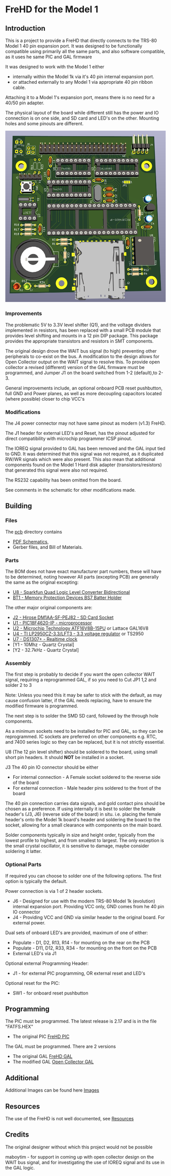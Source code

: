 # FreHD for the Model 1

## Introduction

This is a project to provide a FreHD that directly connects to the TRS-80 Model 1 40 pin expansion port.
It was designed to be functionally compatible using primarily all the same parts, 
and also software compatible, as it uses he same PIC and GAL firmware

It was designed to work with the Model 1 either
* internally within the Model 1k via it's 40 pin internal expansion port.
* or attached externally to any Model 1 via appropriate 40 pin ribbon cable.

Attaching it to a Model 1's expansion port, means there is no need for a 40/50 pin adapter.

The physical layout of the board while different still has the 
power and IO connection is on one side, and SD card and LED's on the other.
Mounting holes and some pinouts are different.

![3D Render](/frehd/images/Board3dRender.png)

### Improvements

The problematic 5V to 3.3V level shifter (Q1), and the voltage dividers implemented in resistors,
has been replaced with a small PCB module that provides level shifting and mounts in a 12 pin
DIP package. This package provides the appropriate transistors and resistors in SMT components.

The original design drove the WAIT bus signal (to high) preventing other peripherals to co-exist 
on the bus. A modification to the design allows for Open Collector output on the WAIT signal to resolve this.
To provide open collector a revised (different) version of the GAL firmware must be programmed, and Jumper J1 
on the board switched from 1-2 (default),to 2-3.

General improvements include, an optional onboard PCB reset pushbutton, full GND and Power planes, 
as well as more decoupling capacitors located (where possible) closer to chip VCC's

### Modifications

The J4 power connector may not have same pinout as modern (v1.3) FreHD. 

The J1 header for external LED's and Reset, has the pinout adjusted for direct compatibility with
microchip programmer ICSP pinout.

The IOREQ signal provided to GAL has been removed and the GAL input tied to GND. 
It was determined that this signal was not required, as it duplicated RW/WR 
signals which were also present. This also mean that additional components
found on the Model 1 Hard disk adapter (transistors/resistors) that generated
this signal were also not required.

The RS232 capability has been omitted from the board.

See comments in the schematic for other modifications made.

## Building

### Files

The [pcb](./pcb) directory contains
* [PDF Schematics](./pcb/FreHD-SchematicV1.1.pdf), 
* Gerber files, and Bill of Materials.

### Parts

The BOM does not have exact manufacturer part numbers, these will have to be determined, noting 
however All parts (excepting PCB) are generally the same as the original excepting:

* [U8 - Sparkfun Quad Logic Level Converter Bidirectional](https://www.sparkfun.com/sparkfun-logic-level-converter-bi-directional.html)
* [BT1 - Memory Protection Devices BS7 Batter Holder](https://www.memoryprotectiondevices.com/datasheets/BS-7/BS-7.pdf)

The other major original components are:

* [J2 - Hirose DM1AA-SF-PEJ82 - SD Card Socket](https://au.mouser.com/ProductDetail/Hirose-Connector/DM1AA-SF-PEJ82?qs=q%252B4FLHukgWBHaRKRr0HV%252Bw%3D%3D)
* [U1 - PIC18F4620-IP - microprocessor](https://au.mouser.com/ProductDetail/Microchip-Technology/PIC18F4620-I-P?qs=sX%2FisSQq3c4Cme3RX0st5A%3D%3D)
* [U2 - Microchip Technology ATF16V8B-15PU](https://au.mouser.com/ProductDetail/Microchip-Technology/ATF16V8B-15PU?qs=2mdvTlUeTfCsdBIzx6v3gA%3D%3D) or Lattace GAL16V8
* [U4 - TI LP2950CZ-3.3/LFT3 - 3.3 voltage regulator](https://www.digikey.com.au/en/products/detail/texas-instruments/LP2950CZ-3-3-LFT3/3640733) or TS2950
* [U7 - DS1307+ - Realtime clock](https://www.digikey.com.au/en/products/detail/analog-devices-inc-maxim-integrated/DS1307/956883)
* [Y1 - 10Mhz - Quartz Crystal]
* [Y2 - 32.7kHz - Quartz Crystal]

### Assembly

The first step is probably to decide if you want the open collector WAIT signal,
requiring a reprogrammed GAL, if so you need to Cut JP1 1,2 and solder 2 to 3

Note: Unless you need this it may be safer to stick with the default, as may cause 
confusion latter, if the GAL needs replacing, have to ensure the modified firmware is programmed.

The next step is to solder the SMD SD card, followed by the through hole components.

As a minimum sockets need to be installed for PIC and GAL, so they can be reprogrammed.
IC sockets are preferred on other components e.g. RTC, and 7400 series logic so they 
can be replaced, but it is not strictly essential.

U8 (The 12 pin level shifter) should be soldered to the board,
using small short pin headers. It should **NOT** be installed in a socket.

J3 The 40 pin IO connector should be either 
* For internal connection - A Female socket soldered to the reverse side of the board
* For external connection - Male header pins soldered to the front of the board

The 40 pin connection carries data signals, and gold contact pins should be chosen as a preference.
If using internally it is best to solder the female header's (J3, J6) (reverse side of the board)
in situ. i.e. placing the female header's onto the Model 1k board's header and soldering the
board to the socket, allowing for a small clearance with components on the main board.

Solder components typically in size and height order, typically from the lowest profile to highest, 
and from smallest to largest. The only exception is the small crystal oscillator, 
it is sensitive to damage, maybe consider soldering it latter.

### Optional Parts

If required you can choose to solder one of the following options.
The first option is typically the default. 

Power connection is via 1 of 2 header sockets.
* J6 - Designed for use with the modern TRS-80 Model 1k (evolution) internal expansion port.
  Providing VCC only, GND comes from he 40 pin IO connector
* J4 - Providing VCC and GND via similar header to the original board. For external power.

Dual sets of onboard LED's are provided, maximum of one of either:
* Populate - D1, D2, R13, R14 - for mounting on the rear on the PCB
* Populate - D11, D12, R33, R34 - for mounting on the front on the PCB
* External LED's via J1

Optional external Programming Header:
* J1 - for external PIC programming, OR external reset and LED's

Optional reset for the PIC:
* SW1 - for onboard reset pushbutton

## Programming

The PIC must be programmed. The latest release is 2.17 and is in the file "FATFS.HEX"
* The original PIC [FreHD PIC](https://github.com/veco/FreHDv1/tree/main/sw/trs_hard)

The GAL must be programmed. There are 2 versions
* The original GAL [FreHD GAL](https://github.com/veco/FreHDv1/tree/main/hw/gal)
* The modified GAL [Open Collector GAL](https://github.com/maboytim/FreHDv1/tree/main/hw/gal-oc)

## Additional

Additional Images can be found here [Images](./images/README.md)

## Resources

The use of the FreHD is not well documented, see [Resources](./RESOURCES.md)

## Credits

The original designer without which this project would not be possible

maboytim - for support in coming up with open collector design on the WAIT bus signal,
and for investigating the use of IOREQ signal and its use in the GAL logic.
